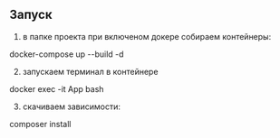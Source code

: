 ## Запуск
1. в папке проекта при включеном докере собираем контейнеры:

docker-compose up --build -d

2. запускаем терминал в контейнере

docker exec -it App bash

3. скачиваем зависимости:

composer install
